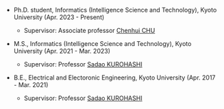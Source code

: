 
- Ph.D. student, Informatics (Intelligence Science and Technology), Kyoto University (Apr. 2023 - Present)
    - Supervisor: Associate professor [Chenhui CHU](https://scholar.google.com/citations?user=6ef0qbgAAAAJ)

- M.S., Informatics (Intelligence Science and Technology), Kyoto University (Apr. 2021 - Mar. 2023)
    - Supervisor: Professor [Sadao KUROHASHI](https://nlp.ist.i.kyoto-u.ac.jp/member/kuro/)

- B.E., Electrical and Electoronic Engineering, Kyoto University (Apr. 2017 - Mar. 2021)
    - Supervisor: Professor [Sadao KUROHASHI](https://nlp.ist.i.kyoto-u.ac.jp/member/kuro/)
